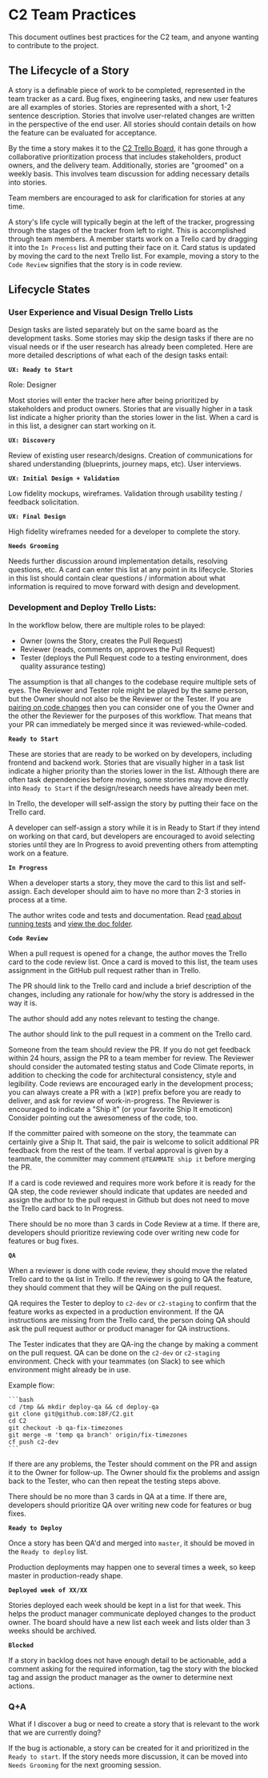 # C2 Team Practices

This document outlines best practices for the C2 team, and anyone wanting to
contribute to the project.

## The Lifecycle of a Story

A story is a definable piece of work to be completed, represented in the team
tracker as a card. Bug fixes, engineering tasks, and new user features are all
examples of stories. Stories are represented with a short, 1-2 sentence
description. Stories that involve user-related changes are written in the
perspective of the end user. All stories should contain details on how the
feature can be evaluated for acceptance.

By the time a story makes it to the [C2 Trello
Board](https://trello.com/b/kAW72R3m/c2-birthday-cake), it has gone through a
collaborative prioritization process that includes stakeholders, product
owners, and the delivery team. Additionally, stories are "groomed" on a weekly
basis. This involves team discussion for adding necessary details into stories.

Team members are encouraged to ask for clarification for stories at any time.

A story's life cycle will typically begin at the left of the tracker,
progressing through the stages of the tracker from left to right. This is
accomplished through team members. A member starts work on a Trello card by
dragging it into the `In Process` list and putting their face on it. Card
status is updated by moving the card to the next Trello list. For example,
moving a story to the `Code Review` signifies that the story is in code review.

## Lifecycle States

### User Experience and Visual Design Trello Lists

Design tasks are listed separately but on the same board as the development
tasks. Some stories may skip the design tasks if there are no visual needs or
if the user research has already been completed.  Here are more detailed
descriptions of what each of the design tasks entail:

**`UX: Ready to Start`**

Role: Designer

Most stories will enter the tracker here after being prioritized by
stakeholders and product owners. Stories that are visually higher in a task
list indicate a higher priority than the stories lower in the list. When a card
is in this list, a designer can start working on it.

**`UX: Discovery`**

Review of existing user research/designs. Creation of communications for shared
understanding (blueprints, journey maps, etc). User interviews.

**`UX: Initial Design + Validation`**

Low fidelity mockups, wireframes. Validation through usability testing /
feedback solicitation.

**`UX: Final Design`**

High fidelity wireframes needed for a developer to complete the story.

**`Needs Grooming`**

Needs further discussion around implementation details, resolving questions,
etc. A card can enter this list at any point in its lifecycle. Stories in this
list should contain clear questions / information about what information is
required to move forward with design and development.

### Development and Deploy Trello Lists:

In the workflow below, there are multiple roles to be played:

* Owner (owns the Story, creates the Pull Request)
* Reviewer (reads, comments on, approves the Pull Request)
* Tester (deploys the Pull Request code to a testing environment, does quality assurance testing)

The assumption is that all changes to the codebase require multiple sets of
eyes. The Reviewer and Tester role might be played by the same person, but the
Owner should not also be the Reviewer or the Tester. If you are [pairing on
code changes](https://en.wikipedia.org/wiki/Pair_programming) then you can
consider one of you the Owner and the other the Reviewer for the purposes of
this workflow. That means that your PR can immediately be merged since it was
reviewed-while-coded.

**`Ready to Start`**

These are stories that are ready to be worked on by developers, including
frontend and backend work. Stories that are visually higher in a task list
indicate a higher priority than the stories lower in the list. Although there
are often task dependencies before moving, some stories may move directly into
`Ready to Start` if the design/research needs have already been met.

In Trello, the developer will self-assign the story by putting their face on
the Trello card.

A developer can self-assign a story while it is in Ready to Start if they
intend on working on that card, but developers are encouraged to avoid selecting
stories until they are In Progress to avoid preventing others from
attempting work on a feature.

**`In Progress`**

When a developer starts a story, they move the card to this list and
self-assign. Each developer should aim to have no more than 2-3 stories in
process at a time.

The author writes code and tests and documentation. Read [read about running
tests](https://github.com/18F/C2/blob/master/doc/setup.md#running-tests) and
[view the doc folder](https://github.com/18F/C2/tree/master/doc).

**`Code Review`**

When a pull request is opened for a change, the author moves the Trello card to
the code review list. Once a card is moved to this list, the team uses
assignment in the GitHub pull request rather than in Trello.

The PR should link to the Trello card and include a brief description of the
changes, including any rationale for how/why the story is addressed in the way
it is.

The author should add any notes relevant to testing the change.

The author should link to the pull request in a comment on the Trello card.

Someone from the team should review the PR. If you do not get feedback within
24 hours, assign the PR to a team member for review. The Reviewer should
consider the automated testing status and Code Climate reports, in addition to
checking the code for architectural consistency, style and legibility. Code
reviews are encouraged early in the development process; you can always create
a PR with a `[WIP]` prefix before you are ready to deliver, and ask for review
of work-in-progress. The Reviewer is encouraged to indicate a "Ship it" (or
your favorite Ship It emoticon) Consider pointing out the awesomeness of the
code, too.

If the committer paired with someone on the story, the teammate can certainly
give a Ship It. That said, the pair is welcome to solicit additional PR
feedback from the rest of the team. If verbal approval is given by a teammate,
the committer may comment `@TEAMMATE ship it` before merging the PR.

If a card is code reviewed and requires more work before it is ready for the QA
step, the code reviewer should indicate that updates are needed and assign the
author to the pull request in Github but does not need to move the Trello card
back to In Progress.

There should be no more than 3 cards in Code Review at a time. If there are,
developers should prioritize reviewing code over writing new code for features
or bug fixes.

**`QA`**

When a reviewer is done with code review, they should move the related Trello
card to the `QA` list in Trello. If the reviewer is going to QA the feature,
they should comment that they will be QAing on the pull request.

QA requires the Tester to deploy to `c2-dev` or `c2-staging` to confirm that the
feature works as expected in a production environment. If the QA instructions
are missing from the Trello card, the person doing QA should ask the pull
request author or product manager for QA instructions.

The Tester indicates that they are QA-ing the change by making a comment on the
pull request. QA can be done on the `c2-dev` or `c2-staging` environment. Check
with your teammates (on Slack) to see which environment might already be in
use.

Example flow:

    ```bash
    cd /tmp && mkdir deploy-qa && cd deploy-qa
    git clone git@github.com:18F/C2.git
    cd C2
    git checkout -b qa-fix-timezones
    git merge -m 'temp qa branch' origin/fix-timezones
    cf push c2-dev
    ```

If there are any problems, the Tester should comment on the PR and assign it to
the Owner for follow-up.  The Owner should fix the problems and assign back to
the Tester, who can then repeat the testing steps above.

There should be no more than 3 cards in QA at a time. If there are,
developers should prioritize QA over writing new code for features
or bug fixes.

**`Ready to Deploy`**

Once a story has been QA'd and merged into `master`, it should be moved in the
`Ready to deploy` list.

Production deployments may happen one to several times a week, so keep master
in production-ready shape.

**`Deployed week of XX/XX`**

Stories deployed each week should be kept in a list for that week. This helps
the product manager communicate deployed changes to the product owner. The
board should have a new list each week and lists older than 3 weeks should be
archived.

**`Blocked`**

If a story in backlog does not have enough detail to be actionable, add a
comment asking for the required information, tag the story with the blocked tag
and assign the product manager as the owner to determine next actions.

### Q+A

What if I discover a bug or need to create a story that is relevant to the work
that we are currently doing?

If the bug is actionable, a story can be created for it and prioritized in the
`Ready to start`. If the story needs more discussion, it can be moved into
`Needs Grooming` for the next grooming session.


